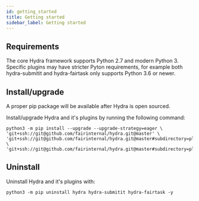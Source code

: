 ```yaml
---
id: getting_started
title: Getting started
sidebar_label: Getting started
---
```

## Requirements
The core Hydra framework supports Python 2.7 and modern Python 3.
Specific plugins may have stricter Pyton requirements, for example both hydra-submitit and hydra-fairtask 
only supports Python 3.6 or newer.

## Install/upgrade
A proper pip package will be available after Hydra is open sourced.

Install/upgrade Hydra and it's plugins by running the following command:
```
python3 -m pip install --upgrade --upgrade-strategy=eager \
'git+ssh://git@github.com/fairinternal/hydra.git@master' \
'git+ssh://git@github.com/fairinternal/hydra.git@master#subdirectory=plugins/fairtask' \
'git+ssh://git@github.com/fairinternal/hydra.git@master#subdirectory=plugins/submitit' 
```

## Uninstall
Uninstall Hydra and it's plugins with:
```
python3 -m pip uninstall hydra hydra-submitit hydra-fairtask -y
```
